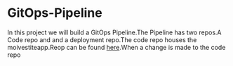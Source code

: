 # GitOps-Pipeline
In this project we will build a GitOps Pipeline.The Pipeline has two repos.A Code repo and and a deployment repo.The code repo houses the moivestiteapp.Reop can be found [here](https://github.com/BrianSandiford/moviesiteapp).When a change is made to the code repo
